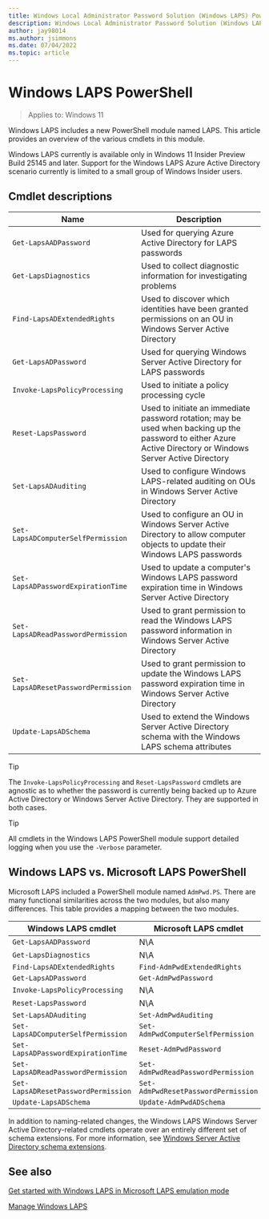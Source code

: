 ```yaml
---
title: Windows Local Administrator Password Solution (Windows LAPS) PowerShell
description: Windows Local Administrator Password Solution (Windows LAPS) PowerShell.
author: jay98014
ms.author: jsimmons
ms.date: 07/04/2022
ms.topic: article
---
```


# Windows LAPS PowerShell

> Applies to: Windows 11

Windows LAPS includes a new PowerShell module named LAPS. This article provides an overview of the various cmdlets in this module.

Windows LAPS currently is available only in Windows 11 Insider Preview Build 25145 and later. Support for the Windows LAPS Azure Active Directory scenario currently is limited to a small group of Windows Insider users.

## Cmdlet descriptions

|Name|Description|
|---|---|
|`Get-LapsAADPassword`|Used for querying Azure Active Directory for LAPS passwords|
|`Get-LapsDiagnostics`|Used to collect diagnostic information for investigating problems|
|`Find-LapsADExtendedRights`|Used to discover which identities have been granted permissions on an OU in Windows Server Active Directory|
|`Get-LapsADPassword`|Used for querying Windows Server Active Directory for LAPS passwords|
|`Invoke-LapsPolicyProcessing`|Used to initiate a policy processing cycle|
|`Reset-LapsPassword`|Used to initiate an immediate password rotation; may be used when backing up the password to either Azure Active Directory or Windows Server Active Directory|
|`Set-LapsADAuditing`|Used to configure Windows LAPS-related auditing on OUs in Windows Server Active Directory|
|`Set-LapsADComputerSelfPermission`|Used to configure an OU in Windows Server Active Directory to allow computer objects to update their Windows LAPS passwords|
|`Set-LapsADPasswordExpirationTime`|Used to update a computer's Windows LAPS password expiration time in Windows Server Active Directory|
|`Set-LapsADReadPasswordPermission`|Used to grant permission to read the Windows LAPS password information in Windows Server Active Directory|
|`Set-LapsADResetPasswordPermission`|Used to grant permission to update the Windows LAPS password expiration time in Windows Server Active Directory|
|`Update-LapsADSchema`|Used to extend the Windows Server Active Directory schema with the Windows LAPS schema attributes|

> [!TIP]
> The `Invoke-LapsPolicyProcessing` and `Reset-LapsPassword` cmdlets are agnostic as to whether the password is currently being backed up to Azure Active Directory or Windows Server Active Directory. They are supported in both cases.

> [!TIP]
> All cmdlets in the Windows LAPS PowerShell module support detailed logging when you use the  `-Verbose` parameter.

## Windows LAPS vs. Microsoft LAPS PowerShell

Microsoft LAPS included a PowerShell module named `AdmPwd.PS`. There are many functional similarities across the two modules, but also many differences. This table provides a mapping between the two modules.

|Windows LAPS cmdlet|Microsoft LAPS cmdlet|
|---|---|
|`Get-LapsAADPassword`|N\A|
|`Get-LapsDiagnostics`|N\A|
|`Find-LapsADExtendedRights`|`Find-AdmPwdExtendedRights`|
|`Get-LapsADPassword`|`Get-AdmPwdPassword`|
|`Invoke-LapsPolicyProcessing`|N\A|
|`Reset-LapsPassword`|N\A|
|`Set-LapsADAuditing`|`Set-AdmPwdAuditing`|
|`Set-LapsADComputerSelfPermission`|`Set-AdmPwdComputerSelfPermission`|
|`Set-LapsADPasswordExpirationTime`|`Reset-AdmPwdPassword`|
|`Set-LapsADReadPasswordPermission`|`Set-AdmPwdReadPasswordPermission`|
|`Set-LapsADResetPasswordPermission`|`Set-AdmPwdResetPasswordPermission`|
|`Update-LapsADSchema`|`Update-AdmPwdADSchema`|

In addition to naming-related changes, the Windows LAPS Windows Server Active Directory-related cmdlets operate over an entirely different set of schema extensions. For more information, see [Windows Server Active Directory schema extensions](../laps/laps-technical-reference.md#windows-server-active-directory-schema-extensions).

## See also

[Get started with Windows LAPS in Microsoft LAPS emulation mode](..\laps\laps-scenarios-legacy.md)

[Manage Windows LAPS](..\laps\laps-management.md)
